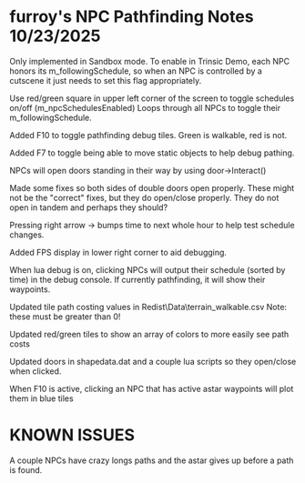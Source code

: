 # furroy's NPC Pathfinding Notes  10/23/2025

Only implemented in Sandbox mode.  To enable in Trinsic Demo, each NPC honors its m_followingSchedule, so when an NPC is controlled by a cutscene it just needs to set this flag appropriately.

Use red/green square in upper left corner of the screen to toggle schedules on/off (m_npcSchedulesEnabled)  Loops through all NPCs to toggle their m_followingSchedule.

Added F10 to toggle pathfinding debug tiles. Green is walkable, red is not.

Added F7 to toggle being able to move static objects to help debug pathing.

NPCs will open doors standing in their way by using door->Interact()

Made some fixes so both sides of double doors open properly. These might not be the "correct" fixes, but they do open/close properly. They do not open in tandem and perhaps they should?

Pressing right arrow -> bumps time to next whole hour to help test schedule changes.

Added FPS display in lower right corner to aid debugging.

When lua debug is on, clicking NPCs will output their schedule (sorted by time) in the debug console. If currently pathfinding, it will show their waypoints.

Updated tile path costing values in Redist\Data\terrain_walkable.csv Note: these must be greater than 0!

Updated red/green tiles to show an array of colors to more easily see path costs

Updated doors in shapedata.dat and a couple lua scripts so they open/close when clicked.

When F10 is active, clicking an NPC that has active astar waypoints will plot them in blue tiles

# KNOWN ISSUES

A couple NPCs have crazy longs paths and the astar gives up before a path is found.
